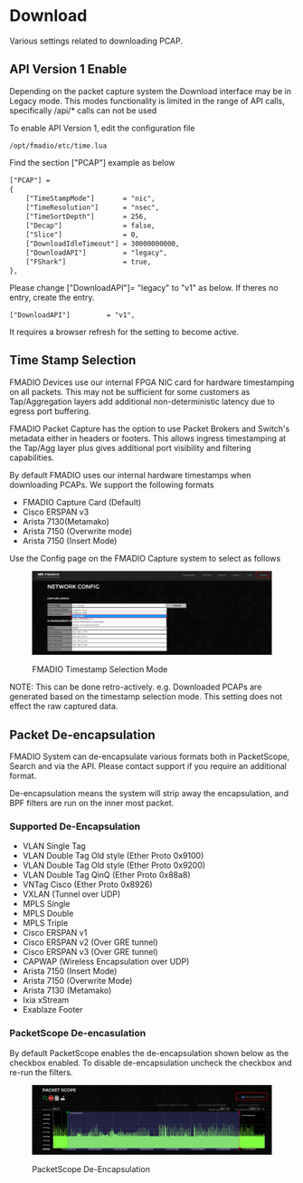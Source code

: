 # Download

Various settings related to downloading PCAP.

## API Version 1 Enable

Depending on the packet capture system the Download interface may be in Legacy mode. This modes functionality is limited in the range of API calls, specifically /api/\* calls can not be used

To enable API Version 1, edit the configuration file

```
/opt/fmadio/etc/time.lua
```

Find the section \["PCAP"] example as below

```
["PCAP"] =
{
    ["TimeStampMode"]       = "nic",
    ["TimeResolution"]      = "nsec",
    ["TimeSortDepth"]       = 256,
    ["Decap"]               = false,
    ["Slice"]               = 0,
    ["DownloadIdleTimeout"] = 30000000000,
    ["DownloadAPI"]         = "legacy",
    ["FShark"]              = true,
},
```

Please change \["DownloadAPI"]= "legacy"   to "v1" as below. If theres no entry, create the entry.

```
["DownloadAPI"]         = "v1",
```

It requires a browser refresh for the setting to become active.

## Time Stamp Selection

FMADIO Devices use our internal FPGA NIC card for hardware timestamping on all packets. This may not be sufficient for some customers as Tap/Aggregation layers add additional non-deterministic latency due to egress port buffering.

FMADIO Packet Capture has the option to use Packet Brokers and Switch's metadata either in headers or footers. This allows ingress timestamping at the Tap/Agg layer plus gives additional port visibility and filtering capabilities.

By default FMADIO uses our internal hardware timestamps when downloading PCAPs. We support the following formats

* FMADIO Capture Card (Default)
* Cisco ERSPAN v3
* Arista 7130(Metamako)
* Arista 7150 (Overwrite mode)
* Arista 7150 (Insert Mode)

Use the Config page on the FMADIO Capture system to select as follows

<figure><img src="../.gitbook/assets/image.png" alt=""><figcaption><p>FMADIO Timestamp Selection Mode</p></figcaption></figure>

NOTE: This can be done retro-actively. e.g. Downloaded PCAPs are generated based on the timestamp selection mode. This setting does not effect the raw captured data.

## Packet De-encapsulation

FMADIO System can de-encapsulate various formats both in PacketScope, Search and via the API. Please contact support if you require an additional format.

De-encapsulation means the system will strip away the encapsulation, and BPF filters are run on the inner most packet.

### Supported De-Encapsulation

* VLAN Single Tag
* VLAN Double Tag Old style (Ether Proto 0x9100)
* VLAN Double Tag Old style (Ether Proto 0x9200)
* VLAN Double Tag QinQ (Ether Proto 0x88a8)
* VNTag Cisco (Ether Proto 0x8926)
* VXLAN (Tunnel over UDP)
* MPLS Single
* MPLS Double
* MPLS Triple
* Cisco ERSPAN v1
* Cisco ERSPAN v2 (Over GRE tunnel)
* Cisco ERSPAN v3 (Over GRE tunnel)
* CAPWAP (Wireless Encapsulation over UDP)
* Arista 7150 (Insert Mode)
* Arista 7150 (Overwrite Mode)
* Arista 7130 (Metamako)
* Ixia xStream&#x20;
* Exablaze Footer

### PacketScope De-encasulation

By default PacketScope enables the de-encapsulation shown below as the checkbox enabled. To disable de-encapsulation uncheck the checkbox and re-run the filters.

<figure><img src="../.gitbook/assets/image (1).png" alt=""><figcaption><p>PacketScope De-Encapsulation</p></figcaption></figure>



